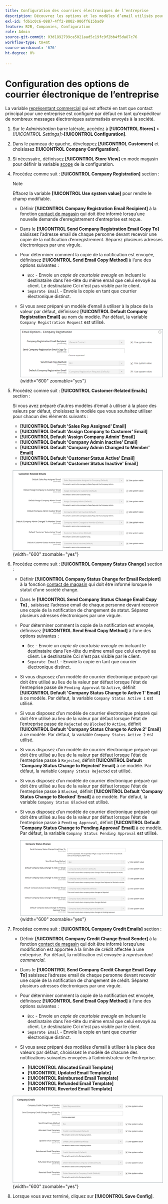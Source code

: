 ```yaml
---
title: Configuration des courriers électroniques de l’entreprise
description: Découvrez les options et les modèles d’email utilisés pour envoyer des communications pour les comptes d’entreprise.
exl-id: fd61c0c6-0887-4ff2-8002-906ff615bad9
feature: B2B, Companies, Configuration
role: Admin
source-git-commit: 03d1892799ca5021aad5c19fc9f2bb4f5da87c76
workflow-type: tm+mt
source-wordcount: '676'
ht-degree: 0%

---
```


# Configuration des options de courrier électronique de l’entreprise

La variable [représentant commercial](account-company-manage.md) qui est affecté en tant que contact principal pour une entreprise est configuré par défaut en tant qu’expéditeur de nombreux messages électroniques automatisés envoyés à la société.

1. Sur le _Administration_ barre latérale, accédez à **[!UICONTROL Stores]** > _[!UICONTROL Settings]_>**[!UICONTROL Configuration]**.

1. Dans le panneau de gauche, développez **[!UICONTROL Customers]** et choisissez **[!UICONTROL Company Configuration]**.

1. Si nécessaire, définissez **[!UICONTROL Store View]** en mode magasin pour définir la variable [scope](../getting-started/websites-stores-views.md#scope-settings) de la configuration.

1. Procédez comme suit : **[!UICONTROL Company Registration]** section :

   >[!NOTE]
   >
   >Effacez la variable **[!UICONTROL Use system value]** pour rendre le champ modifiable.

   - Définir **[!UICONTROL Company Registration Email Recipient]** à la fonction [contact de magasin](../getting-started/store-details.md#store-email-addresses) qui doit être informé lorsqu’une nouvelle demande d’enregistrement d’entreprise est reçue.

   - Dans le **[!UICONTROL Send Company Registration Email Copy To]** saisissez l’adresse email de chaque personne devant recevoir une copie de la notification d’enregistrement. Séparez plusieurs adresses électroniques par une virgule.

   - Pour déterminer comment la copie de la notification est envoyée, définissez **[!UICONTROL Send Email Copy Method]** à l’une des options suivantes :

      - `Bcc` - Envoie un _copie de courtoisie aveugle_ en incluant le destinataire dans l’en-tête du même email que celui envoyé au client. Le destinataire Cci n&#39;est pas visible par le client.
      - `Separate Email` - Envoie la copie en tant que courrier électronique distinct.

   - Si vous avez préparé un modèle d’email à utiliser à la place de la valeur par défaut, définissez **[!UICONTROL Default Company Registration Email]** au nom du modèle. Par défaut, la variable `Company Registration Request` est utilisé.

     ![Configuration des clients - enregistrement de la société](./assets/company-email-options-company-registration.png){width="600" zoomable="yes"}

1. Procédez comme suit : **[!UICONTROL Customer-Related Emails]** section :

   Si vous avez préparé d’autres modèles d’email à utiliser à la place des valeurs par défaut, choisissez le modèle que vous souhaitez utiliser pour chacun des éléments suivants :

   - **[!UICONTROL Default 'Sales Rep Assigned' Email]**
   - **[!UICONTROL Default 'Assign Company to Customer' Email]**
   - **[!UICONTROL Default 'Assign Company Admin' Email]**
   - **[!UICONTROL Default 'Company Admin Inactive' Email]**
   - **[!UICONTROL Default 'Company Admin Changed to Member' Email]**
   - **[!UICONTROL Default 'Customer Status Active' Email]**
   - **[!UICONTROL Default 'Customer Status Inactive' Email]**

   ![Configuration des clients - emails liés aux clients](./assets/company-email-options-customer-related-emails.png){width="600" zoomable="yes"}

1. Procédez comme suit : **[!UICONTROL Company Status Change]** section :

   - Définir **[!UICONTROL Company Status Change for Email Recipient]** à la fonction [contact de magasin](../getting-started/store-details.md#store-email-addresses) qui doit être informé lorsque le statut d’une société change.

   - Dans le **[!UICONTROL Send Company Status Change Email Copy To]** , saisissez l’adresse email de chaque personne devant recevoir une copie de la notification de changement de statut. Séparez plusieurs adresses électroniques par une virgule.

   - Pour déterminer comment la copie de la notification est envoyée, définissez **[!UICONTROL Send Email Copy Method]** à l’une des options suivantes :

      - `Bcc` - Envoie un _copie de courtoisie aveugle_ en incluant le destinataire dans l’en-tête du même email que celui envoyé au client. Le destinataire Cci n&#39;est pas visible par le client.
      - `Separate Email` - Envoie la copie en tant que courrier électronique distinct.

   - Si vous disposez d’un modèle de courrier électronique préparé qui doit être utilisé au lieu de la valeur par défaut lorsque l’état de l’entreprise passe de `Pending Approval` to `Active`, définit **[!UICONTROL Default 'Company Status Change to Active 1' Email]** à ce modèle. Par défaut, la variable `Company Status Active 1` est utilisé.

   - Si vous disposez d’un modèle de courrier électronique préparé qui doit être utilisé au lieu de la valeur par défaut lorsque l’état de l’entreprise passe de `Rejected` ou `Blocked` to `Active`, définit **[!UICONTROL Default 'Company Status Change to Active 2' Email]** à ce modèle. Par défaut, la variable `Company Status Active 2` est utilisé.

   - Si vous disposez d’un modèle de courrier électronique préparé qui doit être utilisé au lieu de la valeur par défaut lorsque l’état de l’entreprise passe à `Rejected`, définit **[!UICONTROL Default 'Company Status Change to Rejected' Email]** à ce modèle. Par défaut, la variable `Company Status Rejected` est utilisé.

   - Si vous disposez d’un modèle de courrier électronique préparé qui doit être utilisé au lieu de la valeur par défaut lorsque l’état de l’entreprise passe à `Blocked`, définit **[!UICONTROL Default 'Company Status Change to Blocked' Email]** à ce modèle. Par défaut, la variable `Company Status Blocked` est utilisé.

   - Si vous disposez d’un modèle de courrier électronique préparé qui doit être utilisé au lieu de la valeur par défaut lorsque l’état de l’entreprise passe à `Pending Approval`, définit **[!UICONTROL Default 'Company Status Change to Pending Approval' Email]** à ce modèle. Par défaut, la variable `Company Status Pending Approval` est utilisé.

     ![Configuration des clients - changement de statut de l’entreprise](./assets/company-email-options-company-status-change.png){width="600" zoomable="yes"}

1. Procédez comme suit : **[!UICONTROL Company Credit Emails]** section :

   - Définir **[!UICONTROL Company Credit Change Email Sender]** à la fonction [contact de magasin](../getting-started/store-details.md#store-email-addresses) qui doit être informé lorsqu’une modification est apportée à la limite de crédit affectée à une entreprise. Par défaut, la notification est envoyée à _représentant commercial_.

   - Dans le **[!UICONTROL Send Company Credit Change Email Copy To]** saisissez l’adresse email de chaque personne devant recevoir une copie de la notification de changement de crédit. Séparez plusieurs adresses électroniques par une virgule.

   - Pour déterminer comment la copie de la notification est envoyée, définissez **[!UICONTROL Send Email Copy Method]** à l’une des options suivantes :

      - `Bcc` - Envoie un _copie de courtoisie aveugle_ en incluant le destinataire dans l’en-tête du même email que celui envoyé au client. Le destinataire Cci n&#39;est pas visible par le client.
      - `Separate Email` - Envoie la copie en tant que courrier électronique distinct.

   - Si vous avez préparé des modèles d’email à utiliser à la place des valeurs par défaut, choisissez le modèle de chacune des notifications suivantes envoyées à l’administrateur de l’entreprise.

      - **[!UICONTROL Allocated Email Template]**
      - **[!UICONTROL Updated Email Template]**
      - **[!UICONTROL Reimbursed Email Template]**
      - **[!UICONTROL Refunded Email Template]**
      - **[!UICONTROL Reverted Email Template]**

   ![Configuration des clients - courriers électroniques de crédit de l’entreprise](./assets/company-email-options-company-credit.png){width="600" zoomable="yes"}

1. Lorsque vous avez terminé, cliquez sur **[!UICONTROL Save Config]**.
